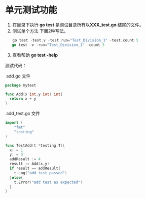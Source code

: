 # 单元测试功能

1. 在目录下执行 **go test** 是测试目录所有以**XXX_test.go** 结尾的文件。
2. 测试单个方法 下面2种写法。

```go
　　go test -test.v -test.run="Test_Division_1" -test.count 5
   go test -v -run="Test_Division_1" -count 5
```

3. 查看帮助 **go test -help** 

测试代码：

​		add.go 文件

```go
package mytest

func Add(x int,y int) int{
  return x + y
}

```

​	 add_test.go 文件

```go
import (
	"fmt"
	"testing"
)

func TestAdd(t *testing.T){
  x: = 1
  y: = 3
  addResult := 4
  result := Add(x,y)
  if result == addResult{
    t.Log("add test passed")
  }else{
    t.Error("add test as expected")
  }
}
```

